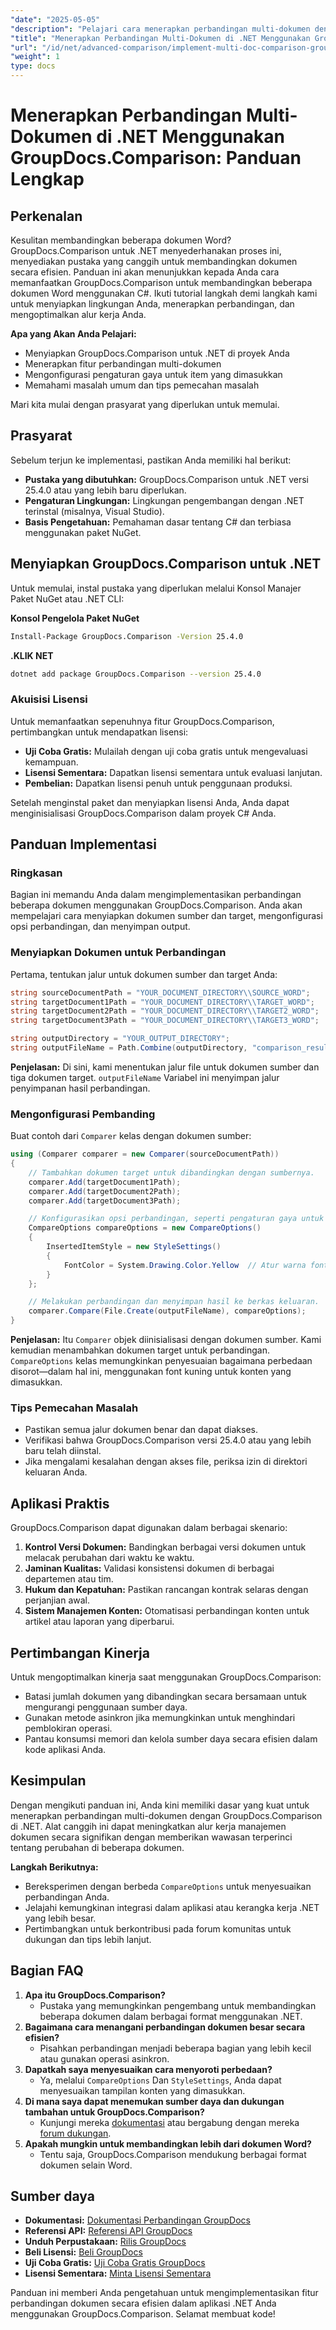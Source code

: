 ```yaml
---
"date": "2025-05-05"
"description": "Pelajari cara menerapkan perbandingan multi-dokumen dengan GroupDocs.Comparison untuk .NET. Panduan ini mencakup pengaturan, konfigurasi, dan aplikasi praktis."
"title": "Menerapkan Perbandingan Multi-Dokumen di .NET Menggunakan GroupDocs.Comparison"
"url": "/id/net/advanced-comparison/implement-multi-doc-comparison-groupdocs-net/"
"weight": 1
type: docs
---
```

# Menerapkan Perbandingan Multi-Dokumen di .NET Menggunakan GroupDocs.Comparison: Panduan Lengkap

## Perkenalan

Kesulitan membandingkan beberapa dokumen Word? GroupDocs.Comparison untuk .NET menyederhanakan proses ini, menyediakan pustaka yang canggih untuk membandingkan dokumen secara efisien. Panduan ini akan menunjukkan kepada Anda cara memanfaatkan GroupDocs.Comparison untuk membandingkan beberapa dokumen Word menggunakan C#. Ikuti tutorial langkah demi langkah kami untuk menyiapkan lingkungan Anda, menerapkan perbandingan, dan mengoptimalkan alur kerja Anda.

**Apa yang Akan Anda Pelajari:**
- Menyiapkan GroupDocs.Comparison untuk .NET di proyek Anda
- Menerapkan fitur perbandingan multi-dokumen
- Mengonfigurasi pengaturan gaya untuk item yang dimasukkan
- Memahami masalah umum dan tips pemecahan masalah

Mari kita mulai dengan prasyarat yang diperlukan untuk memulai.

## Prasyarat

Sebelum terjun ke implementasi, pastikan Anda memiliki hal berikut:
- **Pustaka yang dibutuhkan:** GroupDocs.Comparison untuk .NET versi 25.4.0 atau yang lebih baru diperlukan.
- **Pengaturan Lingkungan:** Lingkungan pengembangan dengan .NET terinstal (misalnya, Visual Studio).
- **Basis Pengetahuan:** Pemahaman dasar tentang C# dan terbiasa menggunakan paket NuGet.

## Menyiapkan GroupDocs.Comparison untuk .NET

Untuk memulai, instal pustaka yang diperlukan melalui Konsol Manajer Paket NuGet atau .NET CLI:

**Konsol Pengelola Paket NuGet**
```bash
Install-Package GroupDocs.Comparison -Version 25.4.0
```

**.KLIK NET**
```bash
dotnet add package GroupDocs.Comparison --version 25.4.0
```

### Akuisisi Lisensi

Untuk memanfaatkan sepenuhnya fitur GroupDocs.Comparison, pertimbangkan untuk mendapatkan lisensi:
- **Uji Coba Gratis:** Mulailah dengan uji coba gratis untuk mengevaluasi kemampuan.
- **Lisensi Sementara:** Dapatkan lisensi sementara untuk evaluasi lanjutan.
- **Pembelian:** Dapatkan lisensi penuh untuk penggunaan produksi.

Setelah menginstal paket dan menyiapkan lisensi Anda, Anda dapat menginisialisasi GroupDocs.Comparison dalam proyek C# Anda.

## Panduan Implementasi

### Ringkasan
Bagian ini memandu Anda dalam mengimplementasikan perbandingan beberapa dokumen menggunakan GroupDocs.Comparison. Anda akan mempelajari cara menyiapkan dokumen sumber dan target, mengonfigurasi opsi perbandingan, dan menyimpan output.

### Menyiapkan Dokumen untuk Perbandingan
Pertama, tentukan jalur untuk dokumen sumber dan target Anda:
```csharp
string sourceDocumentPath = "YOUR_DOCUMENT_DIRECTORY\\SOURCE_WORD";
string targetDocument1Path = "YOUR_DOCUMENT_DIRECTORY\\TARGET_WORD";
string targetDocument2Path = "YOUR_DOCUMENT_DIRECTORY\\TARGET2_WORD";
string targetDocument3Path = "YOUR_DOCUMENT_DIRECTORY\\TARGET3_WORD";

string outputDirectory = "YOUR_OUTPUT_DIRECTORY";
string outputFileName = Path.Combine(outputDirectory, "comparison_result.docx");
```
**Penjelasan:** Di sini, kami menentukan jalur file untuk dokumen sumber dan tiga dokumen target. `outputFileName` Variabel ini menyimpan jalur penyimpanan hasil perbandingan.

### Mengonfigurasi Pembanding
Buat contoh dari `Comparer` kelas dengan dokumen sumber:
```csharp
using (Comparer comparer = new Comparer(sourceDocumentPath))
{
    // Tambahkan dokumen target untuk dibandingkan dengan sumbernya.
    comparer.Add(targetDocument1Path);
    comparer.Add(targetDocument2Path);
    comparer.Add(targetDocument3Path);

    // Konfigurasikan opsi perbandingan, seperti pengaturan gaya untuk item yang dimasukkan.
    CompareOptions compareOptions = new CompareOptions()
    {
        InsertedItemStyle = new StyleSettings()
        {
            FontColor = System.Drawing.Color.Yellow  // Atur warna font konten yang dimasukkan menjadi kuning.
        }
    };

    // Melakukan perbandingan dan menyimpan hasil ke berkas keluaran.
    comparer.Compare(File.Create(outputFileName), compareOptions);
}
```
**Penjelasan:** Itu `Comparer` objek diinisialisasi dengan dokumen sumber. Kami kemudian menambahkan dokumen target untuk perbandingan. `CompareOptions` kelas memungkinkan penyesuaian bagaimana perbedaan disorot—dalam hal ini, menggunakan font kuning untuk konten yang dimasukkan.

### Tips Pemecahan Masalah
- Pastikan semua jalur dokumen benar dan dapat diakses.
- Verifikasi bahwa GroupDocs.Comparison versi 25.4.0 atau yang lebih baru telah diinstal.
- Jika mengalami kesalahan dengan akses file, periksa izin di direktori keluaran Anda.

## Aplikasi Praktis
GroupDocs.Comparison dapat digunakan dalam berbagai skenario:
1. **Kontrol Versi Dokumen:** Bandingkan berbagai versi dokumen untuk melacak perubahan dari waktu ke waktu.
2. **Jaminan Kualitas:** Validasi konsistensi dokumen di berbagai departemen atau tim.
3. **Hukum dan Kepatuhan:** Pastikan rancangan kontrak selaras dengan perjanjian awal.
4. **Sistem Manajemen Konten:** Otomatisasi perbandingan konten untuk artikel atau laporan yang diperbarui.

## Pertimbangan Kinerja
Untuk mengoptimalkan kinerja saat menggunakan GroupDocs.Comparison:
- Batasi jumlah dokumen yang dibandingkan secara bersamaan untuk mengurangi penggunaan sumber daya.
- Gunakan metode asinkron jika memungkinkan untuk menghindari pemblokiran operasi.
- Pantau konsumsi memori dan kelola sumber daya secara efisien dalam kode aplikasi Anda.

## Kesimpulan
Dengan mengikuti panduan ini, Anda kini memiliki dasar yang kuat untuk menerapkan perbandingan multi-dokumen dengan GroupDocs.Comparison di .NET. Alat canggih ini dapat meningkatkan alur kerja manajemen dokumen secara signifikan dengan memberikan wawasan terperinci tentang perubahan di beberapa dokumen.

**Langkah Berikutnya:**
- Bereksperimen dengan berbeda `CompareOptions` untuk menyesuaikan perbandingan Anda.
- Jelajahi kemungkinan integrasi dalam aplikasi atau kerangka kerja .NET yang lebih besar.
- Pertimbangkan untuk berkontribusi pada forum komunitas untuk dukungan dan tips lebih lanjut.

## Bagian FAQ
1. **Apa itu GroupDocs.Comparison?**
   - Pustaka yang memungkinkan pengembang untuk membandingkan beberapa dokumen dalam berbagai format menggunakan .NET.
2. **Bagaimana cara menangani perbandingan dokumen besar secara efisien?**
   - Pisahkan perbandingan menjadi beberapa bagian yang lebih kecil atau gunakan operasi asinkron.
3. **Dapatkah saya menyesuaikan cara menyoroti perbedaan?**
   - Ya, melalui `CompareOptions` Dan `StyleSettings`, Anda dapat menyesuaikan tampilan konten yang dimasukkan.
4. **Di mana saya dapat menemukan sumber daya dan dukungan tambahan untuk GroupDocs.Comparison?**
   - Kunjungi mereka [dokumentasi](https://docs.groupdocs.com/comparison/net/) atau bergabung dengan mereka [forum dukungan](https://forum.groupdocs.com/c/comparison/).
5. **Apakah mungkin untuk membandingkan lebih dari dokumen Word?**
   - Tentu saja, GroupDocs.Comparison mendukung berbagai format dokumen selain Word.

## Sumber daya
- **Dokumentasi:** [Dokumentasi Perbandingan GroupDocs](https://docs.groupdocs.com/comparison/net/)
- **Referensi API:** [Referensi API GroupDocs](https://reference.groupdocs.com/comparison/net/)
- **Unduh Perpustakaan:** [Rilis GroupDocs](https://releases.groupdocs.com/comparison/net/)
- **Beli Lisensi:** [Beli GroupDocs](https://purchase.groupdocs.com/buy)
- **Uji Coba Gratis:** [Uji Coba Gratis GroupDocs](https://releases.groupdocs.com/comparison/net/)
- **Lisensi Sementara:** [Minta Lisensi Sementara](https://purchase.groupdocs.com/temporary-license/)

Panduan ini memberi Anda pengetahuan untuk mengimplementasikan fitur perbandingan dokumen secara efisien dalam aplikasi .NET Anda menggunakan GroupDocs.Comparison. Selamat membuat kode!